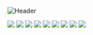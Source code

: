 ![Header](https://user-images.githubusercontent.com/87651777/219966905-7bc1e0b1-751d-42ee-9806-68f8b34bb062.png)


<!--
**tweger1999/tweger1999** is a ✨ _special_ ✨ repository because its `README.md` (this file) appears on your GitHub profile.

Here are some ideas to get you started:

- 🔭 I’m currently working on ...
- 🌱 I’m currently learning ...
- 👯 I’m looking to collaborate on ...
- 🤔 I’m looking for help with ...
- 💬 Ask me about ...
- 📫 How to reach me: ...
- ⚡ Fun fact: ...
-->

<img src="https://img.shields.io/badge/Adafruit-ColourCode?logo=Adafruit&logoColor=FFFFFF&style=ShieldStyle" />

<img src="https://img.shields.io/badge/BadgeText-ColourCode?logo=C&logoColor=FFFFFF&style=ShieldStyle" />

<img src="https://img.shields.io/badge/BadgeText-000000?logo=Python&logoColor=FFFFFF&style=ShieldStyle" />

<img src="https://img.shields.io/badge/BadgeText-000000?logo=Arduino&logoColor=FFFFFF&style=ShieldStyle" />

<img src="https://img.shields.io/badge/BadgeText-000000?logo=cplusplus&logoColor=FFFFFF&style=ShieldStyle" />

<img src="https://img.shields.io/badge/BadgeText-000000?logo=MySQL&logoColor=FFFFFF&style=ShieldStyle" />

<img src="https://img.shields.io/badge/BadgeText-000000?logo=Microsoft-SQL-Server&logoColor=FFFFFF&style=ShieldStyle" />

<img src="https://img.shields.io/badge/BadgeText-000000?logo=MySQL&logoColor=FFFFFF&style=ShieldStyle" />

<img src="https://img.shields.io/badge/BadgeText-000000?logo=MySQL&logoColor=FFFFFF&style=ShieldStyle" />
